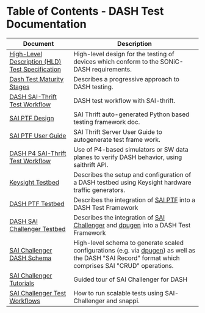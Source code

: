 # Table of Contents - DASH Test Documentation

| Document | Description |
|----------|-------------|
| [High-Level Description (HLD) Test Specification](dash-test-HLD.md) | High-level design for the testing of devices which conform to the SONiC-DASH requirements.|
| [Dash Test Maturity Stages](dash-test-maturity-stages.md) | Describes a progressive approach to DASH testing.|
| [DASH SAI-Thrift Test Workflow](dash-test-workflow-saithrift.md) | DASH test workflow with SAI-thrift. |
| [SAI PTF Design](https://github.com/reshmaintel/SAI/blob/dash-ptf/doc/SAI-Proposal-SAI-PTF.md) | SAI Thrift auto-generated Python based testing framework doc. |
| [SAI PTF User Guide](https://github.com/opencomputeproject/SAI/blob/master/ptf/SAI_PTF_user-guide.md) | SAI Thrift Server User Guide to autogenerate test frame work. |
| [DASH P4 SAI-Thrift Test Workflow](dash-test-workflow-p4-saithrift.md) | Use of P4-based simulators or SW data planes to verify DASH behavior, using saithrift API. |
| [Keysight Testbed](testbed/README.md) | Describes the setup and configuration of a DASH testbed using Keysight hardware traffic generators.|
| [DASH PTF Testbed](dash-ptf-testbed.md) | Describes the integration of [SAI PTF](https://github.com/opencomputeproject/SAI/tree/master/ptf) into a DASH Test Framework
| [DASH SAI Challenger Testbed](dash-saichallenger-testbed.md) | Describes the integration of [SAI Challenger](https://github.com/opencomputeproject/SAI-Challenger) and [dpugen](https://pypi.org/project/dpugen/) into a DASH Test Framework |
| [SAI Challenger DASH Schema](README-SAIC-DASH-config-spec.md) | High-level schema to generate scaled configurations (e.g. via [dpugen](https://pypi.org/project/dpugen/)) as well as the DASH "SAI Record" format which comprises SAI "CRUD" operations.
| [SAI Challenger Tutorials](../test-cases/scale/saic/tutorial/README.md) | Guided tour of SAI Challenger for DASH
| [SAI Challenger Test Workflows](dash-test-sai-challenger.md) | How to run scalable tests using SAI-Challenger and snappi. |
